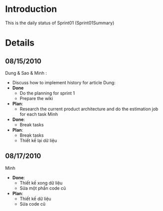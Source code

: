 # Introduction #

This is the daily status of Sprint01 (Sprint01Summary)


# Details #

## 08/15/2010 ##
Dung & Sao & Minh :
  * Discuss how to implement history for article
Dung:
  * **Done**
    * Do the planning for sprint 1
    * Prepare the wiki
  * **Plan**:
    * Research the current product architecture and do the estimation job for each task
Minh
  * **Done**:
    * Break tasks
  * **Plan**:
    * Break tasks
    * Thiết kế lại dữ liệu

## 08/17/2010 ##
Minh
  * **Done**:
    * Thiết kế xong dữ liệu
    * Sửa một phần code cũ
  * **Plan**:
    * Thiết kế dữ liệu
    * Sửa code cũ